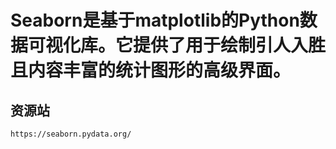 # Seaborn是基于matplotlib的Python数据可视化库。它提供了用于绘制引人入胜且内容丰富的统计图形的高级界面。
## 资源站
	https://seaborn.pydata.org/







